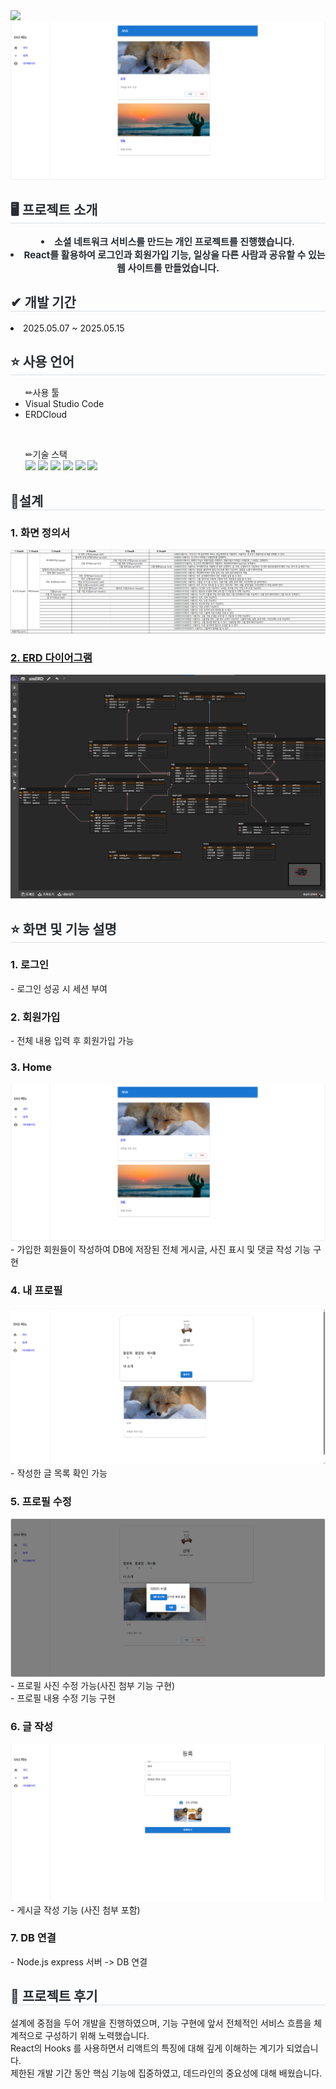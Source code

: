 <div>
    <img src="https://capsule-render.vercel.app/api?type=soft&color=0:00c6ff,100:0072ff&height=200&text=mysns&fontColor=ffffff&fontSize=50" />
</div>
<div>
    <img src="public/feedList.png" style="width:900px;">
</div>
<div> 
    <h2 style="border-bottom: 1px solid #d8dee4; color: #282d33;"> 🖥 프로젝트 소개 </h2>  
    <div style="font-weight: 700; font-size: 15px; text-align: center; color: #282d33;"> 
        <li> 소셜 네트워크 서비스를 만드는 개인 프로젝트를 진행했습니다.</li>
        <li> React를 활용하여 로그인과 회원가입 기능, 일상을 다른 사람과 공유할 수 있는 웹 사이트를 만들었습니다. </li>
    </div>
    <h2 style="border-bottom: 1px solid #d8dee4; color: #282d33;"> ✔ 개발 기간 </h2> 
    <li>2025.05.07 ~ 2025.05.15</li>
    <h2 style="border-bottom: 1px solid #d8dee4; color: #282d33;"> ⭐ 사용 언어 </h2> 
    <ul> ✏사용 툴
        <li>Visual Studio Code</li>
        <li>ERDCloud</li>
    </ul>
    <br/>
    <ul> ✏기술 스택
        <div style="text-align: left;">
        <img src="https://img.shields.io/badge/MySQL-4479A1?style=for-the-badge&logo=MySQL&logoColor=white">
        <img src="https://img.shields.io/badge/HTML5-E34F26?style=for-the-badge&logo=HTML5&logoColor=white">
        <img src="https://img.shields.io/badge/CSS3-1572B6?style=for-the-badge&logo=CSS3&logoColor=white">
        <img src="https://img.shields.io/badge/Javascript-F7DF1E?style=for-the-badge&logo=Javascript&logoColor=white">
        <img src="https://img.shields.io/badge/React-61DAFB?style=for-the-badge&logo=React&logoColor=white">
        <img src="https://img.shields.io/badge/Node.js-339933?style=for-the-badge&logo=Node.js&logoColor=white">
    </ul>
    <h2 style="border-bottom: 1px solid #d8dee4; color: #282d33;">📝설계</h2>
    <h3>1. 화면 정의서</h3>
    <img src="public/sb.png">
    <h3><a href="https://www.erdcloud.com/d/vixTqF4TMZMt9r46L">2. ERD 다이어그램</a></h3>
    <img src="public/erd.png">
    <h2 style="border-bottom: 1px solid #d8dee4; color: #282d33;"> ⭐ 화면 및 기능 설명 </h2>
    <h3>1. 로그인</h3>
    <div>- 로그인 성공 시 세션 부여</div>
    <h3>2. 회원가입</h3>
    <div>- 전체 내용 입력 후 회원가입 가능 </div>
    <h3>3. Home </h3>
    <img src="public/feedList.png">
    <br />
    <div>- 가입한 회원들이 작성하여 DB에 저장된 전체 게시글, 사진 표시 및 댓글 작성 기능 구현</div>
    <h3>4. 내 프로필</h3>
    <img src="public/userInfo.png">
    <br />
    <div>- 작성한 글 목록 확인 가능</div>
    <h3>5. 프로필 수정</h3>
    <img src="public/edit.png">
    <br />
    <div>- 프로필 사진 수정 가능(사진 첨부 기능 구현)</div>
    <div>- 프로필 내용 수정 기능 구현</div>
    <h3>6. 글 작성 </h3>
    <img src="public/feedAdd.png">
    <div>- 게시글 작성 기능 (사진 첨부 포함)</div>
    <h3>7. DB 연결</h3>
    <div>- Node.js express 서버 -> DB 연결</div>
    <h2 style="border-bottom: 1px solid #d8dee4; color: #282d33;"> 🚩 프로젝트 후기 </h2> 
    <div>
        설계에 중점을 두어 개발을 진행하였으며, 기능 구현에 앞서 전체적인 서비스 흐름을 체계적으로 구성하기 위해 노력했습니다.<br />
        React의 Hooks 를 사용하면서 리액트의 특징에 대해 깊게 이해하는 계기가 되었습니다.<br />
        제한된 개발 기간 동안 핵심 기능에 집중하였고, 데드라인의 중요성에 대해 배웠습니다.
    </div>
   
</div>